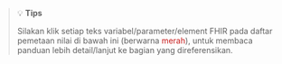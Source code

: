 > 💡 **Tips**
> 
> Silakan klik setiap teks variabel/parameter/element FHIR pada daftar pemetaan nilai di bawah ini (berwarna <span style="color:#c81e1e">merah</span>), untuk membaca panduan lebih detail/lanjut ke bagian yang direferensikan.